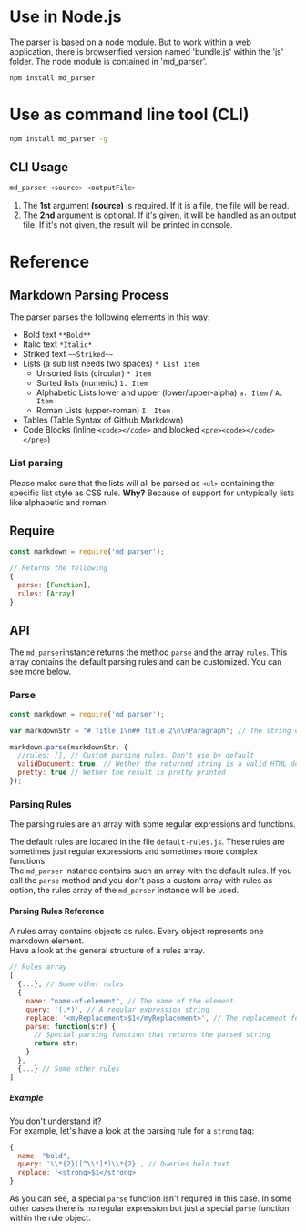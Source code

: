 # Use in Node.js

The parser is based on a node module. But to work within a web application, there is browserified version named 'bundle.js' within the 'js' folder.
The node module is contained in 'md_parser'.

```bash
npm install md_parser
```

# Use as command line tool (CLI)

```bash
npm install md_parser -g
```

## CLI Usage

```bash
md_parser <source> <outputFile>
```
1. The **1st** argument **(source)** is required. If it is a file, the file will be read.
2. The **2nd** argument is optional. If it's given, it will be handled as an output file. If it's not given, the result will be printed in console.


# Reference

## Markdown Parsing Process
The parser parses the following elements in this way:
* Bold text `**Bold**`
* Italic text `*Italic*`
* Striked text `~~Striked~~`
* Lists (a sub list needs two spaces) `* List item`
  * Unsorted lists (circular) `* Item`
  * Sorted lists (numeric) `1. Item`
  * Alphabetic Lists lower and upper (lower/upper-alpha) `a. Item` / `A. Item`
  * Roman Lists (upper-roman) `I. Item`
* Tables (Table Syntax of Github Markdown)
* Code Blocks (inline `<code></code>` and blocked `<pre><code></code></pre>`)

### List parsing

Please make sure that the lists will all be parsed as ```<ul>``` containing the specific list style as CSS rule.
**Why?**
Because of support for untypically lists like alphabetic and roman.

## Require
```javascript
const markdown = require('md_parser');
```

```javascript
// Returns the following
{
  parse: [Function],
  rules: [Array]
}
```

## API

The ```md_parser```instance returns the method ```parse``` and the array ```rules```. This array contains the default parsing rules and can be customized. You can see more below.

### Parse

```javascript
const markdown = require('md_parser');

var markdownStr = "# Title 1\n## Title 2\n\nParagraph"; // The string containing the markdown context

markdown.parse(markdownStr, {
  //rules: [], // Custom parsing rules. Don't use by default
  validDocument: true, // Wether the returned string is a valid HTML document with DOCTYPE, head, body etc.
  pretty: true // Wether the result is pretty printed
});
```

### Parsing Rules

The parsing rules are an array with some regular expressions and functions.

The default rules are located in the file ```default-rules.js```. These rules are sometimes just regular expressions and sometimes more complex functions.<br>
The ```md_parser``` instance contains such an array with the default rules. If you call the ```parse``` method and you don't pass a custom array with rules as option, the rules array of the ```md_parser``` instance will be used.

#### Parsing Rules Reference

A rules array contains objects as rules. Every object represents one markdown element.
<br>Have a look at the general structure of a rules array.

```javascript
// Rules array
[
  {...}, // Some other rules
  {
    name: "name-of-element", // The name of the element.
    query: '(.*)', // A regular expression string
    replace: '<myReplacement>$1</myReplacement>', // The replacement for the regex
    parse: function(str) {
      // Special parsing function that returns the parsed string
      return str;
    }
  },
  {...} // Some other rules
]
```

##### Example

You don't understand it?
<br>For example, let's have a look at the parsing rule for a ```strong``` tag:

```javascript
{
  name: "bold",
  query: '\\*{2}([^\\*]*)\\*{2}', // Queries bold text
  replace: '<strong>$1</strong>'
}
```

As you can see, a special `parse` function isn't required in this case. In some other cases there is no regular expression but just a special `parse` function within the rule object.
